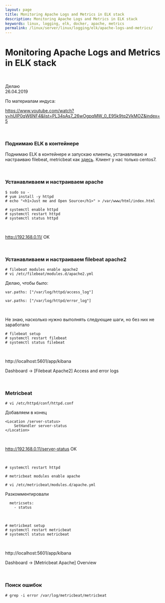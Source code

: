 ```yaml
---
layout: page
title: Monitoring Apache Logs and Metrics in ELK stack
description: Monitoring Apache Logs and Metrics in ELK stack
keywords: linux, logging, elk, docker, apache, metrics
permalink: /linux/server/linux/logging/elk/apache-logs-and-metrics/
---
```


# Monitoring Apache Logs and Metrics in ELK stack

<br/>

Делаю  
26.04.2019

По материалам индуса:

https://www.youtube.com/watch?v=hUIP0qW6NF4&list=PL34sAs7_26wOgpqMW_0_E95k9tq2VkMOZ&index=5

<br/>

### Поднимаю ELK в контейнере

Поднимаю ELK в контейнере и запускаю клиенты, устанавливаю и настраиваю filebeat, metricbeat как <a href="/linux/server/linux/logging/elk/docker/">здесь</a>. Клиент у нас только centos7.

<br/>

### Устанавливаем и настраиваем apache

    $ sudo su -
    # yum install -y httpd
    # echo "<h1>Just me and Open Source</h1>" > /var/www/html/index.html

    # systemctl enable httpd
    # systemctl restart httpd
    # systemctl status httpd

<br/>

http://192.168.0.11/
OK

<br/>

### Устанавливаем и настраиваем filebeat apache2

    # filebeat modules enable apache2
    # vi /etc/filebeat/modules.d/apache2.yml

Делаю, чтобы было:

    var.paths: ["/var/log/httpd/access_log"]

    var.paths: ["/var/log/httpd/error_log"]

<br/>

Не знаю, насколько нужно выполнять следующие шаги, но без них не заработало

    # filebeat setup
    # systemctl restart filebeat
    # systemctl status filebeat

<br/>

http://localhost:5601/app/kibana

Dashboard -> [Filebeat Apache2] Access and error logs

<br/>

### Metricbeat

    # vi /etc/httpd/conf/httpd.conf

Добавляем в конец

```
<Location /server-status>
    SetHandler server-status
</Location>

```

<br/>

http://192.168.0.11/server-status
OK

<br/>

    # systemctl restart httpd

<!-- $ sudo metricbeat modules disable system -->

    # metricbeat modules enable apache

    # vi /etc/metricbeat/modules.d/apache.yml

Разкомментировали

```
  metricsets:
    - status
```

<br/>

    # metricbeat setup
    # systemctl restart metricbeat
    # systemctl status metricbeat

<br/>

http://localhost:5601/app/kibana

Dashboard -> [Metricbeat Apache] Overview

<br/>

### Поиск ошибок

    # grep -i error /var/log/metricbeat/metricbeat
